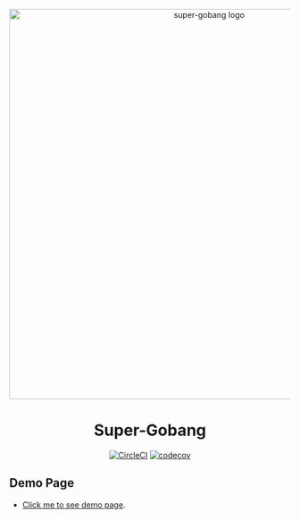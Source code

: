 <p align="center">
  <a href="https://github.com/d9767192/super-gobang" rel="noopener" target="_blank"><img width="700" src="https://d9767192.github.io/super-gobang/public/gobang.png" alt="super-gobang logo"></a></p>

<h1 align="center">Super-Gobang</h1>

<div align="center">
  
[![CircleCI](https://circleci.com/gh/d9767192/super-gobang/tree/master.svg?style=svg)](https://circleci.com/gh/d9767192/super-gobang/tree/master)
[![codecov](https://codecov.io/gh/d9767192/super-gobang/branch/master/graph/badge.svg)](https://codecov.io/gh/d9767192/super-gobang)


</div>

## Demo Page
- [Click me to see demo page](https://d9767192.github.io/super-gobang/dist/).

